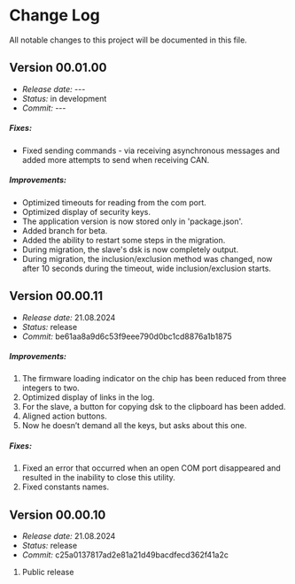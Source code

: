 # Change Log
All notable changes to this project will be documented in this file.



## Version 00.01.00
- *Release date:* ---
- *Status:* in development
- *Commit:* ---

##### Fixes:
* Fixed sending commands - via receiving asynchronous messages and added more attempts to send when receiving CAN.

##### Improvements:
* Optimized timeouts for reading from the com port.
* Optimized display of security keys.
* The application version is now stored only in 'package.json'.
* Added branch for beta.
* Added the ability to restart some steps in the migration.
* During migration, the slave's dsk is now completely output.
* During migration, the inclusion/exclusion method was changed, now after 10 seconds during the timeout, wide inclusion/exclusion starts.

## Version 00.00.11
- *Release date:* 21.08.2024
- *Status:* release
- *Commit:* be61aa8a9d6c53f9eee790d0bc1cd8876a1b1875

##### Improvements:
1. The firmware loading indicator on the chip has been reduced from three integers to two.
2. Optimized display of links in the log.
3. For the slave, a button for copying dsk to the clipboard has been added.
4. Aligned action buttons.
5. Now he doesn’t demand all the keys, but asks about this one.

##### Fixes:
1. Fixed an error that occurred when an open COM port disappeared and resulted in the inability to close this utility.
2. Fixed constants names.


## Version 00.00.10
- *Release date:* 21.08.2024
- *Status:* release
- *Commit:* c25a0137817ad2e81a21d49bacdfecd362f41a2c

1. Public release